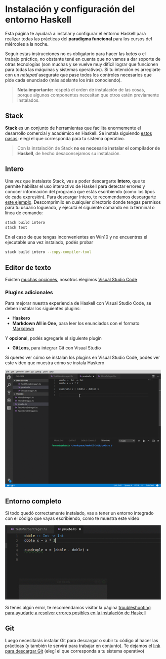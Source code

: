 # Instalación y configuración del entorno Haskell

Esta página te ayudará a instalar y configurar el entorno Haskell para realizar todas las prácticas del **paradigma funcional** para los cursos del miércoles a la noche.

Seguir estas instrucciones no es obligatorio para hacer las _katas_ o el trabajo práctico, no obstante tené en cuenta que no vamos a dar soporte de otras tecnologías (son muchas y se vuelve muy difícil lograr que funcionen para todas las máquinas y sistemas operativos). Si tu intención es arreglarte con un _notepad_ asegurate que pase todos los controles necesarios que pide cada enunciado (más adelante los irás conociendo).

> **Nota importante:** respetá el orden de instalación de las cosas, porque algunos componentes necesitan que otros estén previamente instalados.

## Stack

**Stack** es un conjunto de herramientas que facilita enormemente el desarrollo comercial y académico en Haskell. Se instala siguiendo [estos pasos](https://docs.haskellstack.org/en/stable/README/#how-to-install): elegí el que corresponda para tu sistema operativo.

> Con la instalación de Stack **no es necesario instalar el compilador de Haskell**, de hecho desaconsejamos su instalación.

## Intero

Una vez que instalaste Stack, vas a poder descargarte **Intero**, que te permite habilitar el uso interactivo de Haskell para detectar errores y conocer información del programa que estás escribiendo (como los tipos de cada expresión). Para descargar Intero, te recomendamos descargarte [este ejemplo](https://github.com/pdep-utn/mn-funcional-kata00/archive/master.zip). Descomprimilo en cualquier directorio donde tengas permisos para tu usuario logueado, y ejecutá el siguiente comando en la terminal o línea de comando:

```bash
stack build intero
stack test
```

En el caso de que tengas inconvenientes en Win10 y no encuentres el ejecutable una vez instalado, podés probar

```bash
stack build intero --copy-compiler-tool 
```

## Editor de texto

Existen [muchas opciones](https://wiki.haskell.org/IDEs), nosotros elegimos [Visual Studio Code](https://code.visualstudio.com/)

### Plugins adicionales

Para mejorar nuestra experiencia de Haskell con Visual Studio Code, se deben instalar los siguientes plugins:

- **Haskero**
- **Markdown All in One**, para leer los enunciados con el formato [Markdown](https://help.github.com/articles/basic-writing-and-formatting-syntax/)

Y **opcional**, podés agregarle el siguiente plugin

- **GitLens**, para integrar Git con Visual Studio

Si querés ver cómo se instalan los plugins en Visual Studio Code, podés ver este video que muestra cómo se instala Haskero

![](../../videos/vscHaskell.gif)

## Entorno completo

Si todo quedó correctamente instalado, vas a tener un entorno integrado con el código que vayas escribiendo, como te muestra este video

![](../../videos/vscLinterHaskell.gif)

Si tenés algún error, te recomendamos visitar la página [troubleshooting para ayudarte a resolver errores posibles en la instalación de Haskell](./troubleshooting.md)

## Git

Luego necesitarás instalar Git para descargar o subir tu código al hacer las prácticas (y también te servirá para trabajar en conjunto). Te dejamos el [link para descargar Git](https://git-scm.com/downloads) (elegí el que corresponda a tu sistema operativo)
